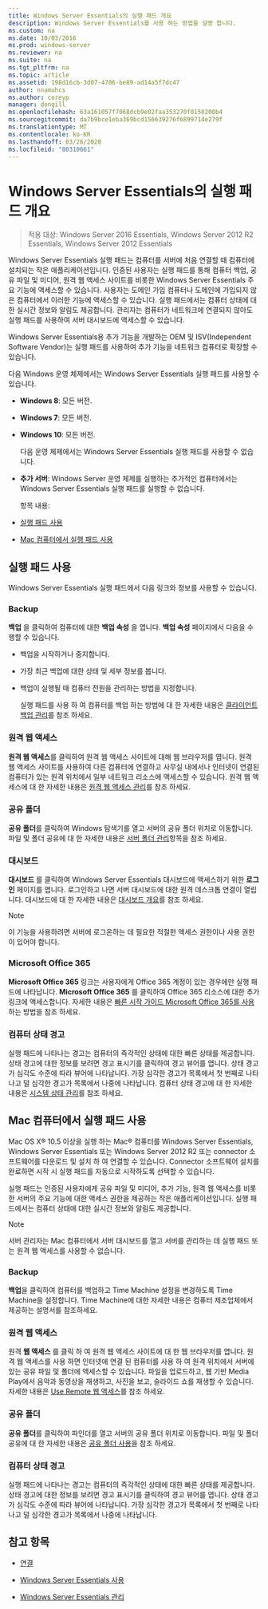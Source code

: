 ```yaml
---
title: Windows Server Essentials의 실행 패드 개요
description: Windows Server Essentials를 사용 하는 방법을 설명 합니다.
ms.custom: na
ms.date: 10/03/2016
ms.prod: windows-server
ms.reviewer: na
ms.suite: na
ms.tgt_pltfrm: na
ms.topic: article
ms.assetid: 198d16cb-3d07-4706-be89-ad14a5f7dc47
author: nnamuhcs
ms.author: coreyp
manager: dongill
ms.openlocfilehash: 63a161057f7068dcb9e02faa353270f0150200b4
ms.sourcegitcommit: da7b9bce1eba369bcd156639276f6899714e279f
ms.translationtype: MT
ms.contentlocale: ko-KR
ms.lasthandoff: 03/26/2020
ms.locfileid: "80310661"
---
```

# <a name="overview-of-the-launchpad-in-windows-server-essentials"></a>Windows Server Essentials의 실행 패드 개요

>적용 대상: Windows Server 2016 Essentials, Windows Server 2012 R2 Essentials, Windows Server 2012 Essentials

Windows Server Essentials 실행 패드는 컴퓨터를 서버에 처음 연결할 때 컴퓨터에 설치되는 작은 애플리케이션입니다. 인증된 사용자는 실행 패드를 통해 컴퓨터 백업, 공유 파일 및 미디어, 원격 웹 액세스 사이트를 비롯한 Windows Server Essentials 주요 기능에 액세스할 수 있습니다. 사용자는 도메인 가입 컴퓨터나 도메인에 가입되지 않은 컴퓨터에서 이러한 기능에 액세스할 수 있습니다. 실행 패드에서는 컴퓨터 상태에 대한 실시간 정보와 알림도 제공합니다. 관리자는 컴퓨터가 네트워크에 연결되지 않아도 실행 패드를 사용하여 서버 대시보드에 액세스할 수 있습니다.  
  
 Windows Server Essentials용 추가 기능을 개발하는 OEM 및 ISV(Independent Software Vendor)는 실행 패드를 사용하여 추가 기능을 네트워크 컴퓨터로 확장할 수 있습니다.  
  
 다음 Windows 운영 체제에서는 Windows Server Essentials 실행 패드를 사용할 수 있습니다.  
  
- **Windows 8**: 모든 버전.  
  
- **Windows 7**: 모든 버전.  
- **Windows 10**: 모든 버전. 
  
  다음 운영 체제에서는 Windows Server Essentials 실행 패드를 사용할 수 없습니다.  
  
- **추가 서버**: Windows Server 운영 체제를 실행하는 추가적인 컴퓨터에서는 Windows Server Essentials 실행 패드를 실행할 수 없습니다.  
  
  항목 내용:  
  
- [실행 패드 사용](Overview-of-the-Launchpad-in-Windows-Server-Essentials.md#BKMK_Launchpad)  
  
- [Mac 컴퓨터에서 실행 패드 사용](Overview-of-the-Launchpad-in-Windows-Server-Essentials.md#BKMK_Mac)  
  
##  <a name="use-the-launchpad"></a><a name="BKMK_Launchpad"></a>실행 패드 사용  
 Windows Server Essentials 실행 패드에서 다음 링크와 정보를 사용할 수 있습니다.  
  
### <a name="backup"></a>Backup  
 **백업** 을 클릭하여 컴퓨터에 대한 **백업 속성** 을 엽니다. **백업 속성** 페이지에서 다음을 수행할 수 있습니다.  
  
- 백업을 시작하거나 중지합니다.  
  
- 가장 최근 백업에 대한 상태 및 세부 정보를 봅니다.  
  
- 백업이 실행될 때 컴퓨터 전원을 관리하는 방법을 지정합니다.  
  
  실행 패드를 사용 하 여 컴퓨터를 백업 하는 방법에 대 한 자세한 내용은 [클라이언트 백업 관리](Manage-Client-Computer-Backup-in-Windows-Server-Essentials.md)를 참조 하세요.  
  
### <a name="remote-web-access"></a>원격 웹 액세스  
 **원격 웹 액세스**를 클릭하여 원격 웹 액세스 사이트에 대해 웹 브라우저를 엽니다. 원격 웹 액세스 사이트를 사용하여 다른 컴퓨터에 연결하고 사무실 내에서나 인터넷이 연결된 컴퓨터가 있는 원격 위치에서 일부 네트워크 리소스에 액세스할 수 있습니다. 원격 웹 액세스에 대 한 자세한 내용은 [원격 웹 액세스 관리](Manage-Remote-Web-Access-in-Windows-Server-Essentials.md)를 참조 하세요.  
  
### <a name="shared-folders"></a>공유 폴더  
 **공유 폴더**를 클릭하여 Windows 탐색기를 열고 서버의 공유 폴더 위치로 이동합니다. 파일 및 폴더 공유에 대 한 자세한 내용은 [서버 폴더 관리](Manage-Server-Folders-in-Windows-Server-Essentials.md)항목을 참조 하세요.  
  
### <a name="dashboard"></a>대시보드  
 **대시보드** 를 클릭하여 Windows Server Essentials 대시보드에 액세스하기 위한 **로그인** 페이지를 엽니다. 로그인하고 나면 서버 대시보드에 대한 원격 데스크톱 연결이 열립니다. 대시보드에 대 한 자세한 내용은 [대시보드 개요](Overview-of-the-Dashboard-in-Windows-Server-Essentials.md)를 참조 하세요.  
  
> [!NOTE]
>  이 기능을 사용하려면 서버에 로그온하는 데 필요한 적절한 액세스 권한이나 사용 권한이 있어야 합니다.  
  
### <a name="microsoft-office-365"></a>Microsoft Office 365  
 **Microsoft Office 365** 링크는 사용자에게 Office 365 계정이 있는 경우에만 실행 패드에 나타납니다. **Microsoft Office 365** 를 클릭하여 Office 365 리소스에 대한 추가 링크에 액세스합니다. 자세한 내용은 [빠른 시작 가이드 Microsoft Office 365를 사용](../use/Quick-Start-Guide-to-Using-Microsoft-Office-365-with-Windows-Server-Essentials.md)하는 방법을 참조 하세요.  
  
### <a name="computer-health-alerts"></a>컴퓨터 상태 경고  
 실행 패드에 나타나는 경고는 컴퓨터의 즉각적인 상태에 대한 빠른 상태를 제공합니다. 상태 경고에 대한 정보를 보려면 경고 표시기를 클릭하여 경고 뷰어를 엽니다. 상태 경고가 심각도 수준에 따라 뷰어에 나타납니다. 가장 심각한 경고가 목록에서 첫 번째로 나타나고 덜 심각한 경고가 목록에서 나중에 나타납니다. 컴퓨터 상태 경고에 대 한 자세한 내용은 [시스템 상태 관리](Manage-System-Health-in-Windows-Server-Essentials.md)를 참조 하세요.  
  
##  <a name="use-the-launchpad-with-a-mac-computer"></a><a name="BKMK_Mac"></a>Mac 컴퓨터에서 실행 패드 사용  
 Mac OS X® 10.5 이상을 실행 하는 Mac® 컴퓨터를 Windows Server Essentials, Windows Server Essentials 또는 Windows Server 2012 R2 또는 connector 소프트웨어를 다운로드 및 설치 하 여 연결할 수 있습니다. Connector 소프트웨어 설치를 완료하면 시작 시 실행 패드를 자동으로 시작하도록 선택할 수 있습니다.  
  
 실행 패드는 인증된 사용자에게 공유 파일 및 미디어, 추가 기능, 원격 웹 액세스를 비롯한 서버의 주요 기능에 대한 액세스 권한을 제공하는 작은 애플리케이션입니다. 실행 패드에서는 컴퓨터 상태에 대한 실시간 정보와 알림도 제공합니다.  
  
> [!NOTE]
>  서버 관리자는 Mac 컴퓨터에서 서버 대시보드를 열고 서버를 관리하는 데 실행 패드 또는 원격 웹 액세스를 사용할 수 없습니다.  
  
### <a name="backup"></a>Backup  
 **백업**을 클릭하여 컴퓨터를 백업하고 Time Machine 설정을 변경하도록 Time Machine을 설정합니다. Time Machine에 대한 자세한 내용은 컴퓨터 제조업체에서 제공하는 설명서를 참조하세요.  
  
### <a name="remote-web-access"></a>원격 웹 액세스  
 원격 **웹 액세스** 를 클릭 하 여 원격 웹 액세스 사이트에 대 한 웹 브라우저를 엽니다. 원격 웹 액세스를 사용 하면 인터넷에 연결 된 컴퓨터를 사용 하 여 원격 위치에서 서버에 있는 공유 파일 및 폴더에 액세스할 수 있습니다. 파일을 업로드하고, 웹 기반 Media Play에서 음악과 동영상을 재생하고, 사진을 보고, 슬라이드 쇼를 재생할 수 있습니다. 자세한 내용은 [Use Remote 웹 액세스](../use/Use-Remote-Web-Access-in-Windows-Server-Essentials.md)를 참조 하세요.  
  
### <a name="shared-folders"></a>공유 폴더  
 **공유 폴더**를 클릭하여 파인더를 열고 서버의 공유 폴더 위치로 이동합니다. 파일 및 폴더 공유에 대 한 자세한 내용은 [공유 폴더 사용](../use/Use-Shared-Folders-in-Windows-Server-Essentials.md)을 참조 하세요.  
  
### <a name="computer-health-alerts"></a>컴퓨터 상태 경고  
 실행 패드에 나타나는 경고는 컴퓨터의 즉각적인 상태에 대한 빠른 상태를 제공합니다. 상태 경고에 대한 정보를 보려면 경고 표시기를 클릭하여 경고 뷰어를 엽니다. 상태 경고가 심각도 수준에 따라 뷰어에 나타납니다. 가장 심각한 경고가 목록에서 첫 번째로 나타나고 덜 심각한 경고가 목록에서 나중에 나타납니다.  
  
## <a name="see-also"></a>참고 항목  
  
-   [연결](../use/Get-Connected-in-Windows-Server-Essentials.md)  
  
-   [Windows Server Essentials 사용](../use/Use-Windows-Server-Essentials.md)  
  
-   [Windows Server Essentials 관리](Manage-Windows-Server-Essentials.md)
